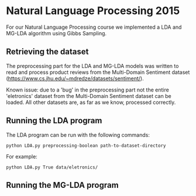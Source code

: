 # Natural Language Processing 2015
For our Natural Language Processing course we implemented a LDA and MG-LDA algorithm using Gibbs Sampling. 
## Retrieving the dataset
The preprocessing part for the LDA and MG-LDA models was written to read and process product reviews from the Multi-Domain Sentiment dataset (https://www.cs.jhu.edu/~mdredze/datasets/sentiment/). 

Known issue: due to a 'bug' in the preprocessing part not the entire 'eletronics' dataset from the Multi-Domain Sentiment dataset can be loaded. All other datasets are, as far as we know, processed correctly.

## Running the LDA program
The LDA program can be run with the following commands:
```
python LDA.py preprocessing-boolean path-to-dataset-directory
```
For example:
```
python LDA.py True data/eletronics/
```
## Running the MG-LDA program
